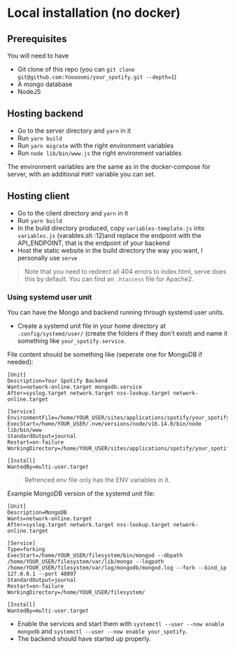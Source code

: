 # Local installation (no docker)

## Prerequisites

You will need to have

- Git clone of this repo (you can `git clone git@github.com:Yooooomi/your_spotify.git --depth=1`)
- A mongo database
- NodeJS

## Hosting backend

- Go to the server directory and `yarn` in it
- Run `yarn build`
- Run `yarn migrate` with the right environment variables
- Run `node lib/bin/www.js` the right environment variables

The environment variables are the same as in the docker-compose for server, with an additional `PORT` variable you can set.

## Hosting client

- Go to the client directory and `yarn` in it
- Run `yarn build`
- In the build directory produced, copy `variables-template.js` into `variables.js` (varables.sh :12)and replace the endpoint with the API_ENDPOINT, that is the endpoint of your backend
- Host the static website in the build directory the way you want, I personally use `serve`

> Note that you need to redirect all 404 errors to index.html, serve does this by default.
> You can find an `.htaccess` file for Apache2.

### Using systemd user unit

You can have the Mongo and backend running through systemd user units.

- Create a systemd unit file in your home directory at `.config/systemd/user/` (create the folders if they don't exist) and name it something like `your_spotify.service`.

File content should be something like (seperate one for MongoDB if needed):

```
[Unit]
Description=Your Spotify Backend
Wants=network-online.target mongodb.service
After=syslog.target network.target nss-lookup.target network-online.target

[Service]
EnvironmentFile=/home/YOUR_USER/sites/applications/spotify/your_spotify/server/.env
ExecStart=/home/YOUR_USER/.nvm/versions/node/v16.14.0/bin/node lib/bin/www
StandardOutput=journal
Restart=on-failure
WorkingDirectory=/home/YOUR_USER/sites/applications/spotify/your_spotify/server

[Install]
WantedBy=multi-user.target
```

> Refrenced env file only has the ENV variables in it.

Example MongoDB version of the systemd unit file:

```
[Unit]
Description=MongoDB
Wants=network-online.target
After=syslog.target network.target nss-lookup.target network-online.target

[Service]
Type=forking
ExecStart=/home/YOUR_USER/filesystem/bin/mongod --dbpath /home/YOUR_USER/filesystem/var/lib/mongo --logpath /home/YOUR_USER/filesystem/var/log/mongodb/mongod.log --fork --bind_ip 127.0.0.1 --port 40097
StandardOutput=journal
Restart=on-failure
WorkingDirectory=/home/YOUR_USER/filesystem/

[Install]
WantedBy=multi-user.target
```

- Enable the services and start them with `systemctl --user --now enable mongodb` and `systemctl --user --now enable your_spotify`.
- The backend should have started up properly.
